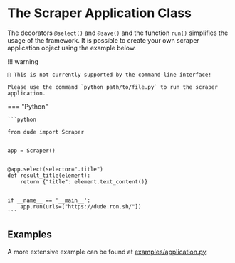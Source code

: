 # The **Scraper** Application Class

The decorators `@select()` and `@save()` and the function `run()` simplifies the usage of the framework.
It is possible to create your own scraper application object using the example below.

!!! warning

    🚨 This is not currently supported by the command-line interface!

    Please use the command `python path/to/file.py` to run the scraper application.

=== "Python"

    ```python
    
    from dude import Scraper
    
    
    app = Scraper()
    
    
    @app.select(selector=".title")
    def result_title(element):
        return {"title": element.text_content()}
    
    
    if __name__ == '__main__':
        app.run(urls=["https://dude.ron.sh/"])
    ```

## Examples

A more extensive example can be found at [examples/application.py](https://github.com/roniemartinez/dude/tree/master/examples/application.py).
